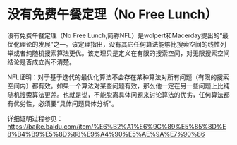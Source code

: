 # 没有免费午餐定理（No Free Lunch）
没有免费午餐定理（No Free Lunch,简称NFL）是wolpert和Macerday提出的“最优化理论的发展”之一。该定理指出，没有其它任何算法能够比搜索空间的线性列举或者纯随机搜索算法更优。该定理只是定义在有限的搜索空间，对无限搜索空间结论是否成立尚不清楚。

NFL证明：对于基于迭代的最优化算法不会存在某种算法对所有问题（有限的搜索空间内）都有效。如果一个算法对某些问题有效，那么他一定在另一些问题上比纯随机搜索算法更差。也就是说，不能脱离具体问题来讨论算法的优劣，任何算法都有优劣性，必须要“具体问题具体分析”。

详细证明过程参见：https://baike.baidu.com/item/%E6%B2%A1%E6%9C%89%E5%85%8D%E8%B4%B9%E5%8D%88%E9%A4%90%E5%AE%9A%E7%90%86

